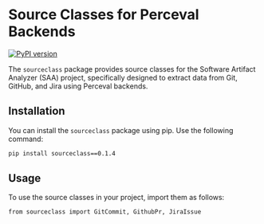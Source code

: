# Source Classes for Perceval Backends

[![PyPI version](https://badge.fury.io/py/sourceclass.svg)](https://badge.fury.io/py/sourceclass)

The `sourceclass` package provides source classes for the Software Artifact Analyzer (SAA) project, specifically designed to extract data from Git, GitHub, and Jira using Perceval backends.

## Installation

You can install the `sourceclass` package using pip. Use the following command:

```bash
pip install sourceclass==0.1.4
```
## Usage

To use the source classes in your project, import them as follows:

```bash
from sourceclass import GitCommit, GithubPr, JiraIssue
```

